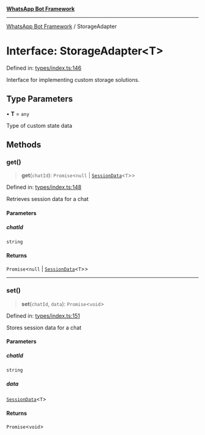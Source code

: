 [**WhatsApp Bot Framework**](../README.md)

***

[WhatsApp Bot Framework](../globals.md) / StorageAdapter

# Interface: StorageAdapter\<T\>

Defined in: [types/index.ts:146](https://github.com/green-api/whatsapp-chatbot-js-v2/blob/3a291a116c693666e84c00cdfc7b1afd2795fe33/src/types/index.ts#L146)

Interface for implementing custom storage solutions.

## Type Parameters

• **T** = `any`

Type of custom state data

## Methods

### get()

> **get**(`chatId`): `Promise`\<`null` \| [`SessionData`](SessionData.md)\<`T`\>\>

Defined in: [types/index.ts:148](https://github.com/green-api/whatsapp-chatbot-js-v2/blob/3a291a116c693666e84c00cdfc7b1afd2795fe33/src/types/index.ts#L148)

Retrieves session data for a chat

#### Parameters

##### chatId

`string`

#### Returns

`Promise`\<`null` \| [`SessionData`](SessionData.md)\<`T`\>\>

***

### set()

> **set**(`chatId`, `data`): `Promise`\<`void`\>

Defined in: [types/index.ts:151](https://github.com/green-api/whatsapp-chatbot-js-v2/blob/3a291a116c693666e84c00cdfc7b1afd2795fe33/src/types/index.ts#L151)

Stores session data for a chat

#### Parameters

##### chatId

`string`

##### data

[`SessionData`](SessionData.md)\<`T`\>

#### Returns

`Promise`\<`void`\>
